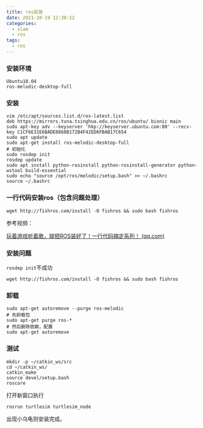 ```yaml
---
title: ros安装
date: 2021-10-19 12:30:12
categories:
  - slam
  - ros
tags:
  - ros
---
```


### 安装环境

```
Ubuntu18.04
ros-melodic-desktop-full
```

### 安装

```shell
vim /etc/apt/sources.list.d/ros-latest.list
deb https://mirrors.tuna.tsinghua.edu.cn/ros/ubuntu/ bionic main
sudo apt-key adv --keyserver 'hkp://keyserver.ubuntu.com:80' --recv-key C1CF6E31E6BADE8868B172B4F42ED6FBAB17C654
sudo apt update
sudo apt-get install ros-melodic-desktop-full
# 初始化
sudo rosdep init
rosdep update
sudo apt install python-rosinstall python-rosinstall-generator python-wstool build-essential
sudo echo "source /opt/ros/melodic/setup.bash" >> ~/.bashrc
source ~/.bashrc
```

### 一行代码安装ros（包含问题处理）

```shell
wget http://fishros.com/install -O fishros && sudo bash fishros
```

参考视频：

[玩着游戏听着歌，就把ROS装好了！一行代码搞定系列！ (qq.com)](https://mp.weixin.qq.com/s/8hTrKL0N5y9i6s9ujhp0UA)

### 安装问题

`rosdep init`不成功

```shell
wget http://fishros.com/install -O fishros && sudo bash fishros
```

### 卸载

```shell
sudo apt-get autoremove --purge ros-melodic
# 先卸载包
sudo apt-get purge ros-*
# 然后删除依赖，配置
sudo apt-get autoremove
```

### 测试

```shell
mkdir -p ~/catkin_ws/src
cd ~/catkin_ws/
catkin_make
source devel/setup.bash
roscore
```

打开新窗口执行

```
rosrun turtlesim turtlesim_node
```

出现小乌龟则安装完成。
